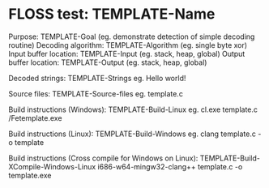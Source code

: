 # FLOSS test: TEMPLATE-Name

Purpose: TEMPLATE-Goal (eg. demonstrate detection of simple decoding routine)
Decoding algorithm: TEMPLATE-Algorithm (eg. single byte xor)
Input buffer location: TEMPLATE-Input (eg. stack, heap, global)
Output buffer location: TEMPLATE-Output (eg. stack, heap, global)

Decoded strings:
TEMPLATE-Strings
eg. Hello world!

Source files:
TEMPLATE-Source-files
eg. template.c

Build instructions (Windows):
TEMPLATE-Build-Linux
eg. cl.exe template.c /Fetemplate.exe

Build instructions (Linux):
TEMPLATE-Build-Windows
eg. clang template.c -o template

Build instructions (Cross compile for Windows on Linux):
TEMPLATE-Build-XCompile-Windows-Linux
i686-w64-mingw32-clang++ template.c -o template.exe
